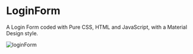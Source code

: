 # LoginForm
A Login Form coded with Pure CSS, HTML and JavaScript, with a Material Design style.


![loginForm](https://user-images.githubusercontent.com/43496662/69473438-393eec00-0d93-11ea-8061-ae4d2ee4157f.png)

